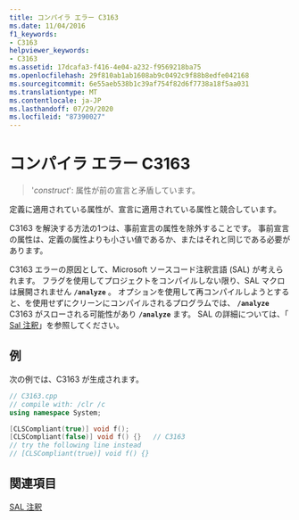 ```yaml
---
title: コンパイラ エラー C3163
ms.date: 11/04/2016
f1_keywords:
- C3163
helpviewer_keywords:
- C3163
ms.assetid: 17dcafa3-f416-4e04-a232-f9569218ba75
ms.openlocfilehash: 29f810ab1ab1608ab9c0492c9f88b8edfe042168
ms.sourcegitcommit: 6e55aeb538b1c39af754f82d6f7738a18f5aa031
ms.translationtype: MT
ms.contentlocale: ja-JP
ms.lasthandoff: 07/29/2020
ms.locfileid: "87390027"
---
```

# <a name="compiler-error-c3163"></a>コンパイラ エラー C3163

> '*construct*': 属性が前の宣言と矛盾しています。

定義に適用されている属性が、宣言に適用されている属性と競合しています。

C3163 を解決する方法の1つは、事前宣言の属性を除外することです。 事前宣言の属性は、定義の属性よりも小さい値であるか、またはそれと同じである必要があります。

C3163 エラーの原因として、Microsoft ソースコード注釈言語 (SAL) が考えられます。 フラグを使用してプロジェクトをコンパイルしない限り、SAL マクロは展開されません **`/analyze`** 。 オプションを使用して再コンパイルしようとすると、を使用せずにクリーンにコンパイルされるプログラムでは、 **`/analyze`** C3163 がスローされる可能性があり **`/analyze`** ます。 SAL の詳細については、「 [Sal 注釈](../../c-runtime-library/sal-annotations.md)」を参照してください。

## <a name="example"></a>例

次の例では、C3163 が生成されます。

```cpp
// C3163.cpp
// compile with: /clr /c
using namespace System;

[CLSCompliant(true)] void f();
[CLSCompliant(false)] void f() {}   // C3163
// try the following line instead
// [CLSCompliant(true)] void f() {}
```

## <a name="see-also"></a>関連項目

[SAL 注釈](../../c-runtime-library/sal-annotations.md)
